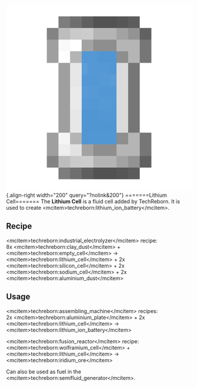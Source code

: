![Lithium Cell](/media/mods/techreborn/lithium_cell.png){.align-right width="200" query="?nolink&200"} =======Lithium Cell======= The **Lithium Cell** is a fluid cell added by TechReborn. It is used to create \<mcitem\>techreborn:lithium_ion_battery\</mcitem\>.

## Recipe

\<mcitem\>techreborn:industrial_electrolyzer\</mcitem\> recipe:\
8x \<mcitem\>techreborn:clay_dust\</mcitem\> + \<mcitem\>techreborn:empty_cell\</mcitem\> -\> \<mcitem\>techreborn:lithium_cell\</mcitem\> + 2x \<mcitem\>techreborn:silicon_cell\</mcitem\> + 2x \<mcitem\>techreborn:sodium_cell\</mcitem\> + 2x \<mcitem\>techreborn:aluminium_dust\</mcitem\>

## Usage

\<mcitem\>techreborn:assembling_machine\</mcitem\> recipes:\
2x \<mcitem\>techreborn:aluminium_plate\</mcitem\> + 2x \<mcitem\>techreborn:lithium_cell\</mcitem\> -\> \<mcitem\>techreborn:lithium_ion_battery\</mcitem\>

\<mcitem\>techreborn:fusion_reactor\</mcitem\> recipe:\
\<mcitem\>techreborn:wolframium_cell\</mcitem\> + \<mcitem\>techreborn:lithium_cell\</mcitem\> -\> \<mcitem\>techreborn:iridium_ore\</mcitem\>

Can also be used as fuel in the \<mcitem\>techreborn:semifluid_generator\</mcitem\>.
